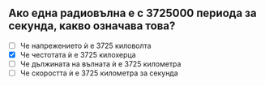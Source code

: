## Ако една радиовълна е с 3725000 периода за секунда, какво означава това?

<!-- Верният отговор е отбелязан с [X] -->

- [ ] Че напрежението ѝ е 3725 киловолта
- [X] Че честотата ѝ е 3725 килохерца
- [ ] Че дължината на вълната ѝ е 3725 километра
- [ ] Че скоростта ѝ е 3725 километра за секунда
